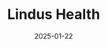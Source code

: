 ---  
layout: startup_page  
title: "Lindus Health"  
id: "lindushealth.com"  
permalink: "/lindushealthlindushealth.com01222025/"  
website: "https://www.lindushealth.com/"  
funding_round: "Series B"  
funding_amount: "$55M"  
investors: "Balderton Capital, Visionaries Club, Creandum, Firstminute, Seedcamp"  
about: "Lindus Health is an 'anti-CRO' that accelerates and improves the quality of clinical trials. It uses AI and technology to offer faster and more reliable trials, ultimately reducing healthcare costs and advancing scientific innovation. The company's proprietary platform, Citrus™, optimizes study design, automates data monitoring, and enables instant biostatistics."  
markets: "Healthtech, AI, Biotechnology, Clinical Trials, Health Care, Medical"  
hq: "London, England, United Kingdom"  
founded_year: "2021"  
linkedin: "https://www.linkedin.com/company/lindushealth"  
twitter: "https://twitter.com/lindushealth"  
instagram: ""  
facebook: "https://www.facebook.com/LindusHealth"  
crunchbase: "https://www.crunchbase.com/organization/lindus-health"  
pitchbook: "https://pitchbook.com/profiles/company/471863-89"  

date_display: "22-Jan-2025"  
date: "2025-01-22"

# SEO Optimization  
meta_title: "Lindus Health - Series B Funding ($55M)"  
meta_description: "Lindus Health, Lindus Health is an 'anti-CRO' that accelerates and improves the quality of clinical trials. It uses AI and technology to offer faster and more reliab..."  
meta_keywords: "Lindus Health, Healthtech, AI, Biotechnology, Clinical Trials, Health Care, Medical, Series B funding"  
canonical_url: "https://startup.projectstartups.com/lindushealthlindushealth.com01222025/"  
---